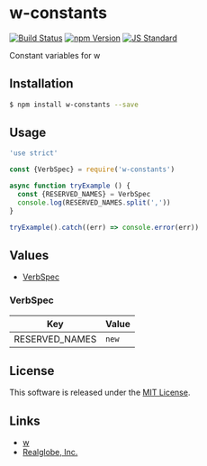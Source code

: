 w-constants
==========

<!---
This file is generated by ape-tmpl. Do not update manually.
--->

<!-- Badge Start -->
<a name="badges"></a>

[![Build Status][bd_travis_shield_url]][bd_travis_url]
[![npm Version][bd_npm_shield_url]][bd_npm_url]
[![JS Standard][bd_standard_shield_url]][bd_standard_url]

[bd_repo_url]: https://github.com/realglobe-Inc/w-constants
[bd_travis_url]: http://travis-ci.org/realglobe-Inc/w-constants
[bd_travis_shield_url]: http://img.shields.io/travis/realglobe-Inc/w-constants.svg?style=flat
[bd_travis_com_url]: http://travis-ci.com/realglobe-Inc/w-constants
[bd_travis_com_shield_url]: https://api.travis-ci.com/realglobe-Inc/w-constants.svg?token=
[bd_license_url]: https://github.com/realglobe-Inc/w-constants/blob/master/LICENSE
[bd_codeclimate_url]: http://codeclimate.com/github/realglobe-Inc/w-constants
[bd_codeclimate_shield_url]: http://img.shields.io/codeclimate/github/realglobe-Inc/w-constants.svg?style=flat
[bd_codeclimate_coverage_shield_url]: http://img.shields.io/codeclimate/coverage/github/realglobe-Inc/w-constants.svg?style=flat
[bd_gemnasium_url]: https://gemnasium.com/realglobe-Inc/w-constants
[bd_gemnasium_shield_url]: https://gemnasium.com/realglobe-Inc/w-constants.svg
[bd_npm_url]: http://www.npmjs.org/package/w-constants
[bd_npm_shield_url]: http://img.shields.io/npm/v/w-constants.svg?style=flat
[bd_standard_url]: http://standardjs.com/
[bd_standard_shield_url]: https://img.shields.io/badge/code%20style-standard-brightgreen.svg

<!-- Badge End -->


<!-- Description Start -->
<a name="description"></a>

Constant variables for w

<!-- Description End -->


<!-- Overview Start -->
<a name="overview"></a>



<!-- Overview End -->


<!-- Sections Start -->
<a name="sections"></a>

<!-- Section from "doc/guides/01.Installation.md.hbs" Start -->

<a name="section-doc-guides-01-installation-md"></a>

Installation
-----

```bash
$ npm install w-constants --save
```


<!-- Section from "doc/guides/01.Installation.md.hbs" End -->

<!-- Section from "doc/guides/02.Usage.md.hbs" Start -->

<a name="section-doc-guides-02-usage-md"></a>

Usage
---------

```javascript
'use strict'

const {VerbSpec} = require('w-constants')

async function tryExample () {
  const {RESERVED_NAMES} = VerbSpec
  console.log(RESERVED_NAMES.split(','))
}

tryExample().catch((err) => console.error(err))

```


<!-- Section from "doc/guides/02.Usage.md.hbs" End -->

<!-- Section from "doc/guides/03.Values.md.hbs" Start -->

<a name="section-doc-guides-03-values-md"></a>

Values
------

+ [VerbSpec](#VerbSpec)


<a name="VerbSpec" ></a>

### VerbSpec

| Key | Value |
| --- | ---- |
| RESERVED_NAMES | `new` |




<!-- Section from "doc/guides/03.Values.md.hbs" End -->


<!-- Sections Start -->


<!-- LICENSE Start -->
<a name="license"></a>

License
-------
This software is released under the [MIT License](https://github.com/realglobe-Inc/w-constants/blob/master/LICENSE).

<!-- LICENSE End -->


<!-- Links Start -->
<a name="links"></a>

Links
------

+ [w][w_url]
+ [Realglobe, Inc.][realglobe,_inc__url]

[w_url]: https://github.com/realglobe-Inc/w
[realglobe,_inc__url]: http://realglobe.jp

<!-- Links End -->
